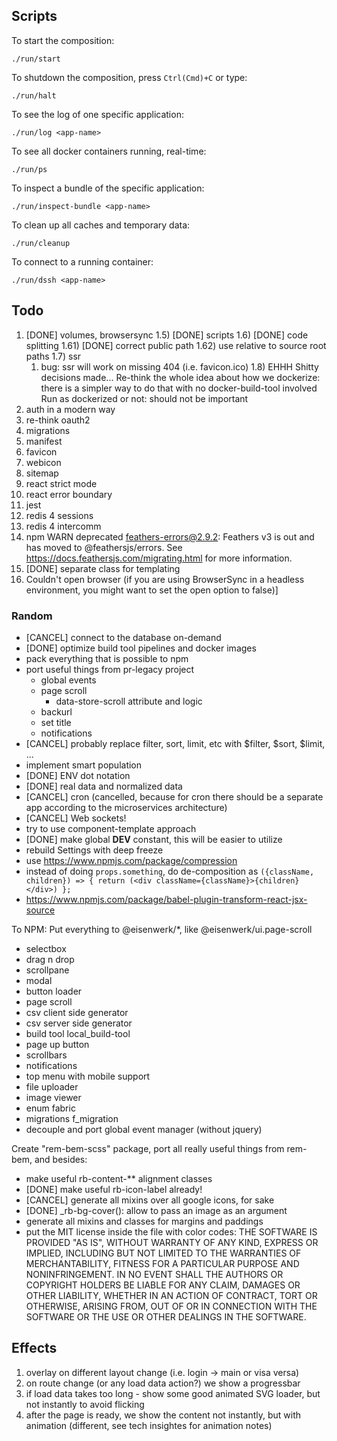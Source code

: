 ## Scripts

To start the composition:
~~~
./run/start
~~~

To shutdown the composition, press `Ctrl(Cmd)+C` or type:
~~~
./run/halt
~~~

To see the log of one specific application:
~~~
./run/log <app-name>
~~~

To see all docker containers running, real-time:
~~~
./run/ps
~~~

To inspect a bundle of the specific application:
~~~
./run/inspect-bundle <app-name>
~~~

To clean up all caches and temporary data:
~~~
./run/cleanup
~~~

To connect to a running container:
~~~
./run/dssh <app-name>
~~~

## Todo

1) [DONE] volumes, browsersync
1.5) [DONE] scripts
1.6) [DONE] code splitting
1.61) [DONE] correct public path
1.62) use relative to source root paths
1.7) ssr
    1) bug: ssr will work on missing 404 (i.e. favicon.ico)
1.8) EHHH Shitty decisions made... 
    Re-think the whole idea about how we dockerize: there is a simpler way to do that with no docker-build-tool involved
    Run as dockerized or not: should not be important
2) auth in a modern way
4) re-think oauth2
5) migrations
6) manifest
7) favicon
8) webicon
9) sitemap
10) react strict mode
11) react error boundary
13) jest
14) redis 4 sessions
15) redis 4 intercomm
16) npm WARN deprecated feathers-errors@2.9.2: Feathers v3 is out and has moved to @feathersjs/errors. See https://docs.feathersjs.com/migrating.html for more information.
17) [DONE] separate class for templating
18) Couldn't open browser (if you are using BrowserSync in a headless environment, you might want to set the open option to false)]

### Random
* [CANCEL] connect to the database on-demand
* [DONE] optimize build tool pipelines and docker images
* pack everything that is possible to npm
* port useful things from pr-legacy project
    * global events
    * page scroll
        * data-store-scroll attribute and logic
    * backurl
    * set title
    * notifications
* [CANCEL] probably replace filter, sort, limit, etc with $filter, $sort, $limit, ...
* implement smart population
* [DONE] ENV dot notation
* [DONE] real data and normalized data
* [CANCEL] cron (cancelled, because for cron there should be a separate app according to the microservices architecture)
* [CANCEL] Web sockets!
* try to use component-template approach
* [DONE] make global __DEV__ constant, this will be easier to utilize
* rebuild Settings with deep freeze
* use https://www.npmjs.com/package/compression
* instead of doing `props.something`, do de-composition as `({className, children}) => { return (<div className={className}>{children}</div>) };`
* https://www.npmjs.com/package/babel-plugin-transform-react-jsx-source

To NPM:
Put everything to @eisenwerk/*, like @eisenwerk/ui.page-scroll

* selectbox
* drag n drop
* scrollpane
* modal
* button loader
* page scroll
* csv client side generator
* csv server side generator
* build tool
    local_build-tool
* page up button
* scrollbars
* notifications
* top menu with mobile support
* file uploader
* image viewer
* enum fabric
* migrations
    f_migration
* decouple and port global event manager (without jquery)

Create "rem-bem-scss" package, port all really useful things from rem-bem, and besides:
* make useful rb-content-** alignment classes
* [DONE] make useful rb-icon-label already!
* [CANCEL] generate all mixins over all google icons, for sake
* [DONE] _rb-bg-cover(): allow to pass an image as an argument
* generate all mixins and classes for margins and paddings
* put the MIT license inside the file with color codes:
THE SOFTWARE IS PROVIDED "AS IS", WITHOUT WARRANTY OF ANY KIND, EXPRESS OR IMPLIED, INCLUDING BUT NOT LIMITED TO THE WARRANTIES OF MERCHANTABILITY, FITNESS FOR A PARTICULAR PURPOSE AND NONINFRINGEMENT. IN NO EVENT SHALL THE AUTHORS OR COPYRIGHT HOLDERS BE LIABLE FOR ANY CLAIM, DAMAGES OR OTHER LIABILITY, WHETHER IN AN ACTION OF CONTRACT, TORT OR OTHERWISE, ARISING FROM, OUT OF OR IN CONNECTION WITH THE SOFTWARE OR THE USE OR OTHER DEALINGS IN THE SOFTWARE.

## Effects

1) overlay on different layout change (i.e. login -> main or visa versa)
2) on route change (or any load data action?) we show a progressbar
3) if load data takes too long - show some good animated SVG loader, but not instantly to avoid flicking
4) after the page is ready, we show the content not instantly, but with animation (different, see tech insightes for animation notes)
